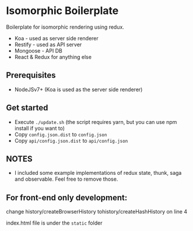 # Isomorphic Boilerplate

Boilerplate for isomorphic rendering using redux.
* Koa - used as server side renderer
* Restify - used as API server
* Mongoose - API DB
* React & Redux for anything else

## Prerequisites
* NodeJSv7+ (Koa is used as the server side renderer)

## Get started
* Execute `./update.sh` (the script requires yarn, but you can use npm install if you want to)
* Copy `config.json.dist` to `config.json`
* Copy `api/config.json.dist` to `api/config.json`

## NOTES
* I included some example implementations of redux state, thunk, saga and observable. Feel free to remove those.

## For front-end only development:
change history/createBrowserHistory tohistory/createHashHistory on line 4

index.html file is under the `static` folder
